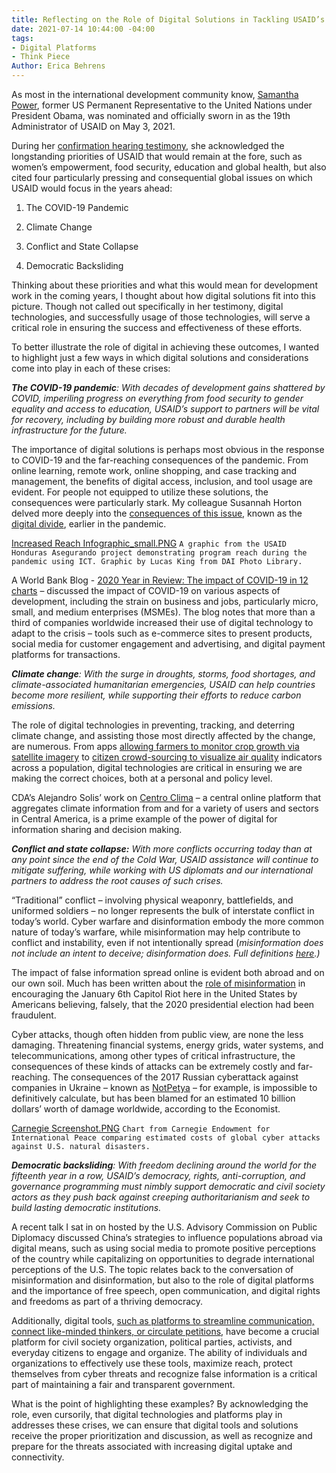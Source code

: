 ```yaml
---
title: Reflecting on the Role of Digital Solutions in Tackling USAID’s Global Priorities
date: 2021-07-14 10:44:00 -04:00
tags:
- Digital Platforms
- Think Piece
Author: Erica Behrens
---
```


As most in the international development community know, [Samantha Power](https://www.usaid.gov/who-we-are/organization/samantha-power), former US Permanent Representative to the United Nations under President Obama, was nominated and officially sworn in as the 19th Administrator of USAID on May 3, 2021.

During her [confirmation hearing testimony](https://www.foreign.senate.gov/imo/media/doc/032321_Power_Testimony.pdf), she acknowledged the longstanding priorities of USAID that would remain at the fore, such as women’s empowerment, food security, education and global health, but also cited four particularly pressing and consequential global issues on which USAID would focus in the years ahead:

1. The COVID-19 Pandemic

2. Climate Change

3. Conflict and State Collapse

4. Democratic Backsliding

Thinking about these priorities and what this would mean for development work in the coming years, I thought about how digital solutions fit into this picture. Though not called out specifically in her testimony, digital technologies, and successfully usage of those technologies, will serve a critical role in ensuring the success and effectiveness of these efforts.

<!--more-->

To better illustrate the role of digital in achieving these outcomes, I wanted to highlight just a few ways in which digital solutions and considerations come into play in each of these crises:

***The COVID-19 pandemic**: With decades of development gains shattered by COVID, imperiling progress on everything from food security to gender equality and access to education, USAID’s support to partners will be vital for recovery, including by building more robust and durable health infrastructure for the future.*

The importance of digital solutions is perhaps most obvious in the response to COVID-19 and the far-reaching consequences of the pandemic. From online learning, remote work, online shopping, and case tracking and management, the benefits of digital access, inclusion, and tool usage are evident. For people not equipped to utilize these solutions, the consequences were particularly stark. My colleague Susannah Horton delved more deeply into the [consequences of this issue](https://dai-global-digital.com/covid-19-the-importance-of-understanding-digital-divides-during-the-pandemic-response.html), known as the [digital divide](https://stats.oecd.org/glossary/detail.asp?ID=4719), earlier in the pandemic.

[Increased Reach Infographic_small.PNG](/uploads/Increased%20Reach%20Infographic_small.PNG)
`A graphic from the USAID Honduras Asegurando project demonstrating program reach during the pandemic using ICT. Graphic by Lucas King from DAI Photo Library.`

A World Bank Blog - [2020 Year in Review: The impact of COVID-19 in 12 charts](https://blogs.worldbank.org/voices/2020-year-review-impact-covid-19-12-charts) – discussed the impact of COVID-19 on various aspects of development, including the strain on business and jobs, particularly micro, small, and medium enterprises (MSMEs). The blog notes that more than a third of companies worldwide increased their use of digital technology to adapt to the crisis – tools such as e-commerce sites to present products, social media for customer engagement and advertising, and digital payment platforms for transactions.

***Climate change**: With the surge in droughts, storms, food shortages, and climate-associated humanitarian emergencies, USAID can help countries become more resilient, while supporting their efforts to reduce carbon emissions.*

The role of digital technologies in preventing, tracking, and deterring climate change, and assisting those most directly affected by the change, are numerous. From apps [allowing farmers to monitor crop growth via satellite imagery](https://www.wired.com/story/app-lets-farmers-monitor-crops-from-the-sky/) to [citizen crowd-sourcing to visualize air quality](https://2016.spaceappschallenge.org/challenges/earth/aircheck/projects/air-guardian) indicators across a population, digital technologies are critical in ensuring we are making the correct choices, both at a personal and policy level.

CDA’s Alejandro Solis’ work on [Centro Clima](https://centroclima.org/) – a central online platform that aggregates climate information from and for a variety of users and sectors in Central America, is a prime example of the power of digital for information sharing and decision making.

***Conflict and state collapse:** With more conflicts occurring today than at any point since the end of the Cold War, USAID assistance will continue to mitigate suffering, while working with US diplomats and our international partners to address the root causes of such crises.*

“Traditional” conflict – involving physical weaponry, battlefields, and uniformed soldiers – no longer represents the bulk of interstate conflict in today’s world. Cyber warfare and disinformation embody the more common nature of today’s warfare, while misinformation may help contribute to conflict and instability, even if not intentionally spread (*misinformation does not include an intent to deceive; disinformation does. Full definitions [here](https://www.dictionary.com/e/misinformation-vs-disinformation-get-informed-on-the-difference/).)*

The impact of false information spread online is evident both abroad and on our own soil. Much has been written about the [role of misinformation](https://www.brookings.edu/blog/techtank/2021/01/11/the-role-of-misinformation-in-trumps-insurrection/) in encouraging the January 6th Capitol Riot here in the United States by Americans believing, falsely, that the 2020 presidential election had been fraudulent.

Cyber attacks, though often hidden from public view, are none the less damaging. Threatening financial systems, energy grids, water systems, and telecommunications, among other types of critical infrastructure, the consequences of these kinds of attacks can be extremely costly and far-reaching. The consequences of the 2017 Russian cyberattack against companies in Ukraine – known as [NotPetya](https://www.bbc.com/news/uk-politics-43062113) – for example, is impossible to definitively calculate, but has been blamed for an estimated 10 billion dollars’ worth of damage worldwide, according to the Economist.

[Carnegie Screenshot.PNG](/uploads/Carnegie%20Screenshot.PNG)
`Chart from Carnegie Endowment for International Peace comparing estimated costs of global cyber attacks against U.S. natural disasters.`

***Democratic backsliding**: With freedom declining around the world for the fifteenth year in a row, USAID’s democracy, rights, anti-corruption, and governance programming must nimbly support democratic and civil society actors as they push back against creeping authoritarianism and seek to build lasting democratic institutions.*

A recent talk I sat in on hosted by the U.S. Advisory Commission on Public Diplomacy discussed China’s strategies to influence populations abroad via digital means, such as using social media to promote positive perceptions of the country while capitalizing on opportunities to degrade international perceptions of the U.S. The topic relates back to the conversation of misinformation and disinformation, but also to the role of digital platforms and the importance of free speech, open communication, and digital rights and freedoms as part of a thriving democracy.

Additionally, digital tools, [such as platforms to streamline communication, connect like-minded thinkers, or circulate petitions](https://dai-global-digital.com/ict-for-dummies-democracy-promotion-edition.html), have become a crucial platform for civil society organization, political parties, activists, and everyday citizens to engage and organize. The ability of individuals and organizations to effectively use these tools, maximize reach, protect themselves from cyber threats and recognize false information is a critical part of maintaining a fair and transparent government.

What is the point of highlighting these examples? By acknowledging the role, even cursorily, that digital technologies and platforms play in addresses these crises, we can ensure that digital tools and solutions receive the proper prioritization and discussion, as well as recognize and prepare for the threats associated with increasing digital uptake and connectivity.